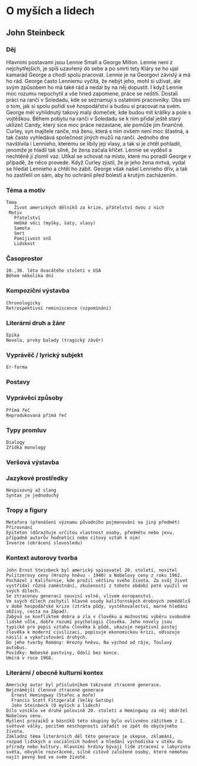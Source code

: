 # O myších a lidech
## John Steinbeck
 ### Děj 
  Hlavními postavami jsou Lennie Small a George Milton. Lennie není z nejchytřejších, je spíš uzavřený do sebe a po smrti tety Kláry se ho ujal kamarád George a chodí spolu pracovat. Lennie je na Georgovi závislý a má ho rád. George často Lenniemu vyčítá, že nebýt jeho, mohl si užívat, ale svým způsobem ho má také rád a nedal by na něj dopustit. I když Lennie moc rozumu nepochytil a vše hned zapomene, práce se neštítí. Dostali práci na ranči v Soledadu, kde se seznamují s ostatními pracovníky. Oba sní o tom, jak si spolu pořídí své hospodářství a budou si pracovat na svém. George měl vyhlídnutý takový malý domeček, kde budou mít králíky a pole s vojtěškou. Během pobytu na ranči v Soledadu se k nim přidal ještě starý uklízeč Candy, který sice moc práce nezastane, ale pomůže jim finančně. Curley, syn majitele ranče, má ženu, která s ním ovšem není moc šťastná, a tak často vyhledává společnost jiných mužů na ranči. Jednoho dne navštívila i Lennieho, kterému se líbily její vlasy, a tak si je chtěl pohladit, jenomže je hladil tak silně, že žena začala křičet. Lennie se vyděsil a nechtěně jí zlomil vaz. Utíkal se schovat na místo, které mu poradil George v případě, že něco provede. Když Curley zjistil, že je jeho žena mrtvá, vydal se hledat Lennieho a chtěl ho zabít. George však našel Lennieho dřív, a tak ho zastřelil on sám, aby ho ochránil před bolestí a krutým zacházením. 
### Téma a motiv
    Téma
       Život amerických dělníků za krize, přátelství dvou z nich
     Motiv
       Přatelství
       Hebké věci (myšky, šaty, vlasy)
       Samota
       Smrt
       Pomíjivost snů
       Lidskost
### Časoprostor
    20.,30. léta dvacátého století v USA
    Během několika dní
### Kompoziční výstavba
    Chronologicky
    Retrospektivní reminiscence (vzpomínání)
### Literární druh a žánr
    Epika
    Novela, prvky balady (tragický závěr)
### Vyprávěč / lyrický subjekt
    Er-forma
### Postavy
    
### Vyprávěcí způsoby
    Přímá řeč
    Reprodukovaná přímá řeč
### Typy promluv
    Dialogy
    Zřídka monology
### Veršová výstavba
    
### Jazykové prostředky
    Nespisovný až slang
    Syntax je jednoduchý
### Tropy a figury
    Metafora (přenášení významu původního pojmenování na jiný předmět)
    Přirovnání
    Epiteton (důrazňuje určitou vlastnost osoby, předmětu nebo jevu, případně autorův hodnotící nebo citový vztah k nim)
    Inverze (obrácení slovosledu)
### Kontext autorovy tvorba
    John Ernst Steinbeck byl americký spisovatel 20. století, nositel Pulitzerovy ceny (Hrozny hněvu - 1940) a Nobelovy ceny z roku 1962. Pocházel z Kalifornie, kde prožil většinu svého života. Za svůj život vystřídal různá zaměstnání, zkušenosti z tohoto období poté využil ve svých dílech. 
    Se ztracenou generací souvisí volně, vlivem evropanství. 
    Ve svých dílech zachytil hlavně osudy kalifornských drobných zemědělců v době hospodářské krize (ztráta půdy, vystěhovalectví, marné hledání obživy, cesta na Západ). 
    Zabývá se konfliktem dobra a zla v člověku a možnostmi výběru svobodné lidské vůle, dobře rozumí psychologii člověka. Jeho novely jsou typické pro popis vztahu člověka k půdě, ukazuje negativní postoj člověka k moderní civilizaci, popisuje ekonomickou krizi, odsuzuje násilí a vykořisťování druhých. 
    Do jeho tvorby Romány: Hrozny hněvu, Na východ od ráje, Toulavý autobus. 
    Povídky: Nebeské pastviny, Údolí bez konce. 
    Umírá v roce 1968. 
### Literární / obecně kulturní kontex
    Americký autor byl příslušníkem takzvané ztracené generace.
    Nejznámější členové ztracené generace
      Ernest Hemingway (Stařec a moře)
      Francis Scott Fitzgerald (Velký Gatsby)
      John Steinbeck (O myších a lidech) 
    Dílo vzniklo ve druhé polovině 20. století a Hemingway za něj obdržel Nobelovu cenu.
    Myšlení prozaiků a básníků této skupiny bylo ovlivněno zážitkem z 1. světové války, pocitem neschopnosti zařadit se zpět do obyčejného života. 
    Základní téma literárních děl této generace je skepse, zklamání, rozpad lidských a sociálních hodnot a hledání východiska v útěku do přírody nebo kultury. Hlavními hrdiny bývají lidé ztracení v labyrintu světa, obvykle rozvrácené, silně citově založené osoby, které nemohou najít pevný bod ve svém životě. 
